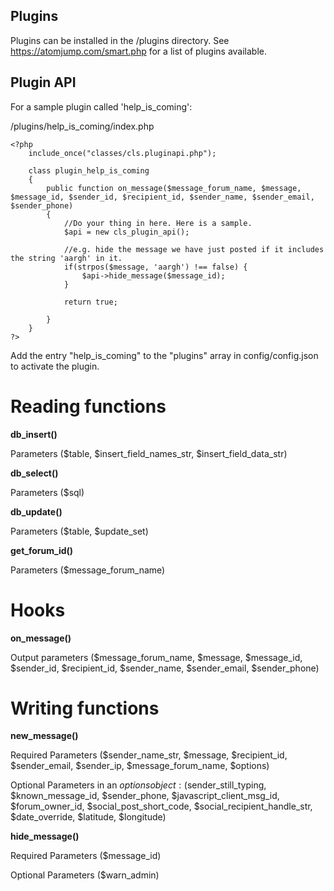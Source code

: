 ## Plugins

Plugins can be installed in the /plugins directory.
See https://atomjump.com/smart.php for a list of plugins available.


## Plugin API

For a sample plugin called 'help_is_coming':

/plugins/help_is_coming/index.php

```
<?php
    include_once("classes/cls.pluginapi.php");
    
    class plugin_help_is_coming
    {
        public function on_message($message_forum_name, $message, $message_id, $sender_id, $recipient_id, $sender_name, $sender_email, $sender_phone)
        {
            //Do your thing in here. Here is a sample.
            $api = new cls_plugin_api();
          
            //e.g. hide the message we have just posted if it includes the string 'aargh' in it.
            if(strpos($message, 'aargh') !== false) {
                $api->hide_message($message_id);
            }
            
            return true;
            
        }
    }
?>
```

Add the entry "help_is_coming" to the "plugins" array in config/config.json to activate the plugin.


# Reading functions


**db_insert()**

Parameters
($table, $insert_field_names_str, $insert_field_data_str)  


**db_select()**

Parameters
($sql)


**db_update()**

Parameters
($table, $update_set)


**get_forum_id()**

Parameters
($message_forum_name)



# Hooks

**on_message()**

Output parameters
($message_forum_name, $message, $message_id, $sender_id, $recipient_id, $sender_name, $sender_email, $sender_phone)


# Writing functions

**new_message()**

Required Parameters
($sender_name_str, $message, $recipient_id, $sender_email, $sender_ip, $message_forum_name, $options)

Optional Parameters in an $options object:
($sender_still_typing, $known_message_id, $sender_phone, $javascript_client_msg_id, $forum_owner_id, $social_post_short_code,   $social_recipient_handle_str, $date_override, $latitude, $longitude)


**hide_message()**

Required Parameters
($message_id)

Optional Parameters
($warn_admin)

